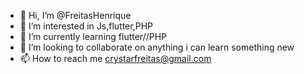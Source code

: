 - 👋 Hi, I’m @FreitasHenrique
- 👀 I’m interested in Js,flutter,PHP
- 🌱 I’m currently learning flutter//PHP
- 💞️ I’m looking to collaborate on anything i can learn something new
- 📫 How to reach me crystarfreitas@gmail.com

<!---
FreitasHenrique/FreitasHenrique is a ✨ special ✨ repository because its `README.md` (this file) appears on your GitHub profile.
You can click the Preview link to take a look at your changes.
--->
